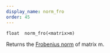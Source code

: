 ```yaml
---
display_name: norm_fro
order: 45
---
```

`float  norm_fro(<matrix>m)`

Returns the [Frobenius norm](http://en.wikipedia.org/wiki/Matrix_norm#Frobenius_norm) of matrix m.

